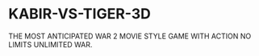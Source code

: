 # KABIR-VS-TIGER-3D
THE MOST ANTICIPATED WAR 2 MOVIE STYLE GAME WITH ACTION NO LIMITS UNLIMITED WAR.
